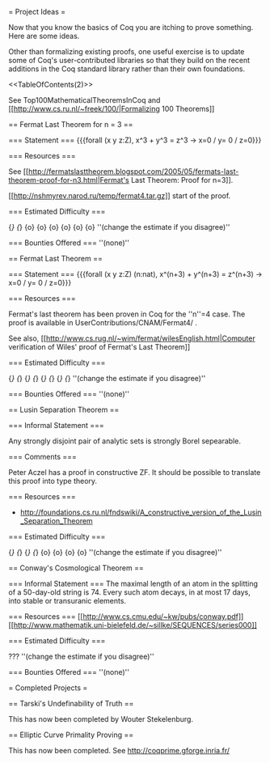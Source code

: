 = Project Ideas =

Now that you know the basics of Coq you are itching to prove something.  Here are some ideas.

Other than formalizing existing proofs, one useful exercise is to update some of Coq's user-contributed libraries so that they build on the recent additions in the Coq standard library rather than their own foundations.
 
<<TableOfContents(2)>>

See Top100MathematicalTheoremsInCoq and [[http://www.cs.ru.nl/~freek/100/|Formalizing 100 Theorems]]

== Fermat Last Theorem for n = 3 ==

=== Statement ===
{{{forall (x y z:Z), x^3 + y^3 = z^3 -> x=0 \/ y= 0 \/ z=0}}}

=== Resources ===

See [[http://fermatslasttheorem.blogspot.com/2005/05/fermats-last-theorem-proof-for-n3.html|Fermat's Last Theorem: Proof for n=3]].

[[http://nshmyrev.narod.ru/temp/fermat4.tar.gz]] start of the proof.

=== Estimated Difficulty ===

{*} {*} {o} {o} {o} {o} {o} {o} ''(change the estimate if you disagree)''

=== Bounties Offered ===
''(none)''

== Fermat Last Theorem ==

=== Statement ===
{{{forall (x y z:Z) (n:nat), x^(n+3) + y^(n+3) = z^(n+3) -> x=0 \/ y= 0 \/ z=0}}}

=== Resources ===

Fermat's last theorem has been proven in Coq for the ''n''=4 case. The proof is available in UserContributions/CNAM/Fermat4/ .

See also, [[http://www.cs.rug.nl/~wim/fermat/wilesEnglish.html|Computer verification of Wiles' proof of Fermat's Last Theorem]]

=== Estimated Difficulty ===

{*} {*} {*} {*} {*} {*} {*} {*} ''(change the estimate if you disagree)''

=== Bounties Offered ===
''(none)''

== Lusin Separation Theorem ==

=== Informal Statement ===

Any strongly disjoint pair of analytic sets is strongly Borel sepearable.

=== Comments ===

Peter Aczel has a proof in constructive ZF.  It should be possible to translate this proof into type theory.

=== Resources ===

 * http://foundations.cs.ru.nl/fndswiki/A_constructive_version_of_the_Lusin_Separation_Theorem

=== Estimated Difficulty ===

{*} {*} {*} {*} {o} {o} {o} {o} ''(change the estimate if you disagree)''

== Conway's Cosmological Theorem ==

=== Informal Statement ===
The maximal length of an atom in the splitting of a 50-day-old 
string is 74. Every such atom decays, in at most 17 days, into stable 
or transuranic elements.

=== Resources ===
[[http://www.cs.cmu.edu/~kw/pubs/conway.pdf]]
[[http://www.mathematik.uni-bielefeld.de/~sillke/SEQUENCES/series000]]

=== Estimated Difficulty ===

??? ''(change the estimate if you disagree)''

=== Bounties Offered ===
''(none)''

= Completed Projects =

== Tarski's Undefinability of Truth ==

This has now been completed by Wouter Stekelenburg.

== Elliptic Curve Primality Proving ==

This has now been completed.  See http://coqprime.gforge.inria.fr/
